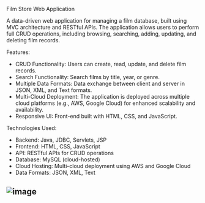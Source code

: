 Film Store Web Application

A data-driven web application for managing a film database, built using MVC architecture and RESTful APIs. The application allows users to perform full CRUD operations, including browsing, searching, adding, updating, and deleting film records.

Features:
-  CRUD Functionality: Users can create, read, update, and delete film records.
-  Search Functionality: Search films by title, year, or genre.
-  Multiple Data Formats: Data exchange between client and server in JSON, XML, and Text formats.
-  Multi-Cloud Deployment: The application is deployed across multiple cloud platforms (e.g., AWS, Google Cloud) for enhanced scalability and availability.
-  Responsive UI: Front-end built with HTML, CSS, and JavaScript.
  
Technologies Used:
-  Backend: Java, JDBC, Servlets, JSP
-  Frontend: HTML, CSS, JavaScript
-  API: RESTful APIs for CRUD operations
-  Database: MySQL (cloud-hosted)
-  Cloud Hosting: Multi-cloud deployment using AWS and Google Cloud
-  Data Formats: JSON, XML, Text

## ![image](https://github.com/user-attachments/assets/6634de44-df81-4e26-b2a6-014b1ab13f26)
